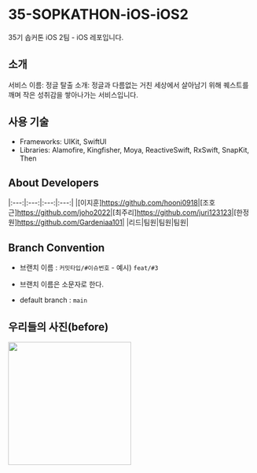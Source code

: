 # 35-SOPKATHON-iOS-iOS2
35기 솝커톤 iOS 2팀 - iOS 레포입니다.

## 소개
서비스 이름: 정글 탈출
소개: 정글과 다름없는 거친 세상에서 살아남기 위해 퀘스트를 깨며 작은 성취감을 쌓아나가는 서비스입니다.

## 사용 기술
* Frameworks: UIKit, SwiftUI
* Libraries: Alamofire, Kingfisher, Moya, ReactiveSwift, RxSwift, SnapKit, Then

## About Developers
|:---:|:---:|:---:|:---:|
|[이지훈]<https://github.com/hooni0918>|[조호근]<https://github.com/joho2022>|[최주리]<https://github.com/juri123123>|[한정원]<https://github.com/Gardeniaa101>|
|리드|팀원|팀원|팀원|

## Branch Convention
* 브랜치 이름 : `커밋타입/#이슈번호` - 예시) `feat/#3`

- 브랜치 이름은 소문자로 한다.

- default branch : `main`

## 우리들의 사진(before)
<img src = "https://github.com/user-attachments/assets/639cc2f5-b854-4fdd-9ab7-5c97fc75f92c" width ="250">
